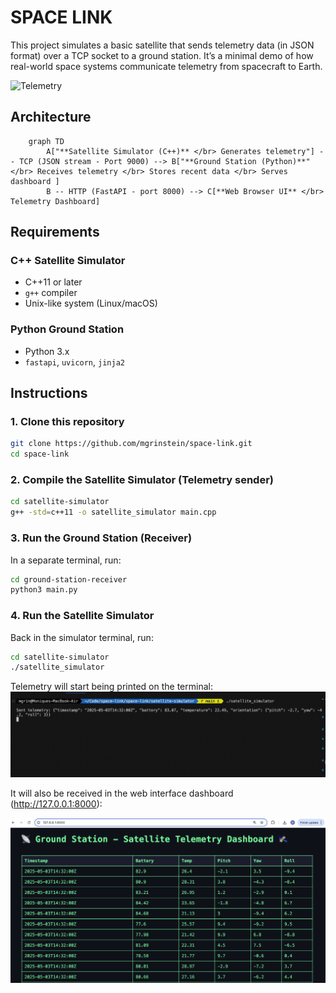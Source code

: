# SPACE LINK

This project simulates a basic satellite that sends telemetry data (in JSON format) over a TCP socket to a ground station. It’s a minimal demo of how real-world space systems communicate telemetry from spacecraft to Earth.

![Telemetry](media/telemetry.gif)

## Architecture

```mermaid
    graph TD
        A["**Satellite Simulator (C++)** </br> Generates telemetry"] -- TCP (JSON stream - Port 9000) --> B["**Ground Station (Python)**" </br> Receives telemetry </br> Stores recent data </br> Serves dashboard ]
        B -- HTTP (FastAPI - port 8000) --> C[**Web Browser UI** </br> Telemetry Dashboard]
```

## Requirements

### C++ Satellite Simulator
- C++11 or later
- `g++` compiler
- Unix-like system (Linux/macOS)

### Python Ground Station
- Python 3.x
- `fastapi`, `uvicorn`, `jinja2`

## Instructions

### 1. Clone this repository
```bash
git clone https://github.com/mgrinstein/space-link.git
cd space-link
```

### 2. Compile the Satellite Simulator (Telemetry sender)

```bash
cd satellite-simulator
g++ -std=c++11 -o satellite_simulator main.cpp
```

### 3. Run the Ground Station (Receiver)
In a separate terminal, run:
```bash
cd ground-station-receiver
python3 main.py
```

### 4. Run the Satellite Simulator
Back in the simulator terminal, run:
```bash
cd satellite-simulator
./satellite_simulator
```

Telemetry will start being printed on the terminal:
![Terminal](media/terminal.gif)


It will also be received in the web interface dashboard (http://127.0.0.1:8000):

![Dashboard](media/dashboard-screenshot.png)

